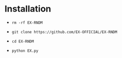 
# Installation



- `rm -rf EX-RNDM`

- `git clone https://github.com/EX-OFFICIAL/EX-RNDM`

- `cd EX-RNDM`

- `python EX.py`


